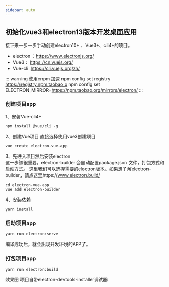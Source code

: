```yaml
---
sidebar: auto
---
```


## 初始化vue3和electron13版本开发桌面应用 
接下来一步一步手动创建electron10+ 、Vue3+、cli4+的项目。

* electron ：https://www.electronjs.org/
* Vue3： https://cn.vuejs.org/
* Vue-cli :https://cli.vuejs.org/zh/

::: warning
使用cnpm 加速
npm config set registry https://registry.npm.taobao.o
npm config set ELECTRON_MIRROR=https://npm.taobao.org/mirrors/electron/
:::

### 创建项目app
1、安装Vue-cli4+  
``` shell command
npm install @vue/cli -g
```

2、创建Vue项目 直接选择使用vue3创建项目
``` shell command  
vue create electron-vue-app
```

3、先进入项目然后安装electron  
这一步骤很重要，electron-builder 会自动配置package.json 文件，打包方式和启动方式。
这里我们可以选择需要的electron版本。如果想了解electron-builder，请点这里https://www.electron.build/
``` shell command
cd electron-vue-app
vue add electron-builder
```

4、安装依赖
``` shell command
yarn install
```

### 启动项目app
``` shell command
yarn run electron:serve
```
编译成功后，就会出现开发环境的APP了。

### 打包项目app
``` shell command
yarn run electron:build
```

效果图 项目自带electron-devtools-installer调试器
<img :src="$withBase('./pages-assets/electron-vue.png')"> 